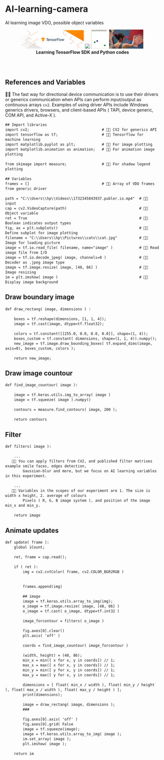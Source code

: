 # AI-learning-camera
AI learning image VDO, possible object variables

<p align="center" width="100%">
    <img width="40%" src="https://github.com/jkaewprateep/TF-and-JSON/blob/main/tensorflow_01.png">
    <img width="14%" src="https://github.com/jkaewprateep/AI-learning-camera/blob/main/Movement_detection.gif">
    <img width="11%" src="https://github.com/jkaewprateep/AI-learning-camera/blob/main/WaterWorld_GamePlay.gif">
    <img width="22%" src="https://github.com/jkaewprateep/AI-learning-camera/blob/main/girl_drawing.gif"> </br>
    <b> Learning TensorFlow SDK and Python codes </b> </br>
</p>
</br>
</br>

## References and Variables ##

🧸💬 The fast way for directional device communication is to use their drivers or generics communication when APIs can perform input/output as continuous arrays ```cv2```. Examples of using driver APIs include Windows generics drivers, browsers, and client-based APIs ( TAPI, device generic, COM API, and Active-X ).

```
## Import libraries
import cv2;                                 # 🧸💬 CV2 for generics API
import tensorflow as tf;                    # 🧸💬 Tensorflow for machine learning
import matplotlib.pyplot as plt;            # 🧸💬 For image plotting
import matplotlib.animation as animation;   # 🧸💬 For animation image plotting

from skimage import measure;                # 🧸💬 For shadow legend plotting

## Variables
frames = []                                 # 🧸💬 Array of VDO frames from generic driver

path = "C:\\Users\\hp\\Videos\\1732345843937.publer.io.mp4"  # 🧸💬 input
cap = cv2.VideoCapture(path)                                 # 🧸💬 Object variable
ret = True                                                   # 🧸💬 Boolean indicates output types
fig, ax = plt.subplots()                                     # 🧸💬 Define subplot for image plotting
filename = "C:\\Users\\hp\\Pictures\\cats\\cat.jpg"          # 🧸💬 Image for loading picture
image = tf.io.read_file( filename, name="image" )            # 🧸💬 Read image file from I/O
image = tf.io.decode_jpeg( image, channels=0 )               # 🧸💬 Decoder as .jpeg image type
image = tf.image.resize( image, [48, 86] )                   # 🧸💬 Image resizing
im = plt.imshow( image )                                     # 🧸💬 Display image background
```

## Draw boundary image ##

```
def draw_rectang( image, dimensions ) :

    boxes = tf.reshape(dimensions, [1, 1, 4]);
    image = tf.cast(image, dtype=tf.float32);
    
    colors = tf.constant([[255.0, 0.0, 0.0, 0.0]], shape=(1, 4));
    boxes_custom = tf.constant( dimensions, shape=(1, 1, 4)).numpy();
    new_image = tf.image.draw_bounding_boxes( tf.expand_dims(image, axis=0), boxes_custom, colors );
    
    return new_image;
```

## Draw image countour ##

```
def find_image_countour( image ):

    image = tf.keras.utils.img_to_array( image )
    image = tf.squeeze( image ).numpy()

    contours = measure.find_contours( image, 200 );

    return contours
```

## Filter ##

```
def filters( image ):

    ...
   🧸💬 You can apply filters from CV2, and published filter matrixes example smile faces, edges detection,
        Gaussian-blur and more, but we focus on AI learning variables in this experiment.

    ...
   🧸💬 Variables in the scopes of our experiment are 1. The size is width x height, 2. average of colours
        Pixels ( R, G, B image system ), and position of the image min_x and min_y.
    
    return image
```

## Animate updates ##

```
def update( frame ):
    global iCount;

    ret, frame = cap.read();
    
    if ( ret ):
        img = cv2.cvtColor( frame, cv2.COLOR_BGR2RGB )

        
        frames.append(img)
        
        ## image
        image = tf.keras.utils.array_to_img(img);
        o_image = tf.image.resize( image, [48, 86] )
        o_image = tf.cast( o_image, dtype=tf.int32 )        
        
        image_forcontour = filters( o_image )
        
        fig.axes[0].clear()
        plt.axis( 'off' )
        
        coords = find_image_countour( image_forcontour )
        
        (width, height) = (48, 86);
        min_x = min([ x for x, y in coords]) // 1;
        max_x = max([ x for x, y in coords]) // 1;
        min_y = min([ y for x, y in coords]) // 1;
        max_y = max([ y for x, y in coords]) // 1;
        
        dimensions = [ float( min_x / width ), float( min_y / height ), float( max_x / width ), float( max_y / height ) ];
        print(dimensions);
        
        image = draw_rectang( image, dimensions );
        ###

        fig.axes[0].axis( 'off' )
        fig.axes[0].grid( False 
        image = tf.squeeze(image);
        image = tf.keras.utils.array_to_img( image );
        im.set_array( image );
        plt.imshow( image );
        
    return im
```
